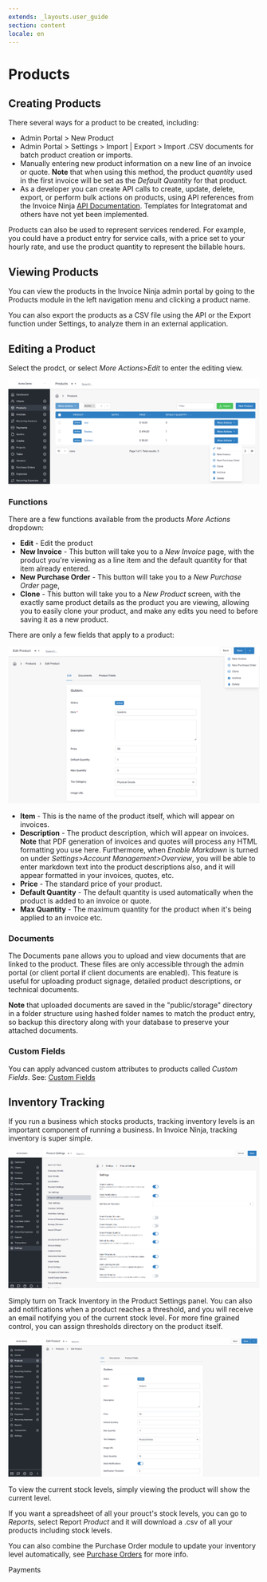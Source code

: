 ```yaml
---
extends: _layouts.user_guide
section: content
locale: en
---
```


# Products

## Creating Products

There several ways for a product to be created, including:

- Admin Portal > New Product
- Admin Portal > Settings > Import | Export > Import .CSV documents for batch product creation or imports.
- Manually entering new product information on a new line of an invoice or quote. **Note** that when using this method, the product _quantity_ used in the first invoice will be set as the _Default Quantity_ for that product.
- As a developer you can create API calls to create, update, delete, export, or perform bulk actions on products, using API references from the Invoice Ninja [API Documentation](https://api-docs.invoicing.co/). Templates for Integratomat and others have not yet been implemented.

Products can also be used to represent services rendered. For example, you could have a product entry for service calls, with a price set to your hourly rate, and use the product quantity to represent the billable hours.

## Viewing Products

You can view the products in the Invoice Ninja admin portal by going to the Products module in the left navigation menu and clicking a product name.

You can also export the products as a CSV file using the API or the Export function under Settings, to analyze them in an external application.

## Editing a Product

Select the prodct, or select _More Actions>Edit_ to enter the editing view.

![Product more actions](/assets/images/products/products_v5_hoverovermoreactions.png "Product more actions")

### Functions

There are a few functions available from the products _More Actions_ dropdown:

- **Edit** - Edit the product
- **New Invoice** - This button will take you to a _New Invoice_ page, with the product you're viewing as a line item and the default quantity for that item already entered.
- **New Purchase Order** - This button will take you to a _New Purchase Order_ page,
- **Clone** - This button will take you to a _New Product_ screen, with the exactly same product details as the product you are viewing, allowing you to easily clone your product, and make any edits you need to before saving it as a new product.

There are only a few fields that apply to a product:

![Editing product](/assets/images/products/edit_product_withdropdown.png "Editing product")

- **Item** - This is the name of the product itself, which will appear on invoices.
- **Description** - The product description, which will appear on invoices. **Note** that PDF generation of invoices and quotes will process any HTML formatting you use here. Furthermore, when _Enable Markdown_ is turned on under _Settings>Account Management>Overview_, you will be able to enter markdown text into the product descriptions also, and it will appear formatted in your invoices, quotes, etc.
- **Price** - The standard price of your product.
- **Default Quantity** - The default quantity is used automatically when the product is added to an invoice or quote.
- **Max Quantity** - The maximum quantity for the product when it's being applied to an invoice etc.

### Documents

The Documents pane allows you to upload and view documents that are linked to the product. These files are only accessible through the admin portal (or client portal if client documents are enabled). This feature is useful for uploading product signage, detailed product descriptions, or technical documents.

**Note** that uploaded documents are saved in the "public/storage" directory in a folder structure using hashed folder names to match the product entry, so backup this directory along with your database to preserve your attached documents.

### Custom Fields

You can apply advanced custom attributes to products called _Custom Fields_. See: [Custom Fields](/en/custom-fields/#custom-fields)

## Inventory Tracking

If you run a business which stocks products, tracking inventory levels is an important component of running a business. In Invoice Ninja, tracking inventory is super simple.

![Product settings](/assets/images/products/product_settings_v5.png "Product settings")

Simply turn on Track Inventory in the Product Settings panel. You can also add notifications when a product reaches a threshold, and you will receive an email notifying you of the current stock level. For more fine grained control, you can assign thresholds directory on the product itself.

![alt text](/assets/images/products/edit_product_with_inventory_tracking_v5.png "Product overview")

To view the current stock levels, simply viewing the product will show the current level.

If you want a spreadsheet of all your prouct's stock levels, you can go to _Reports_, select Report _Product_ and it will download a .csv of all your products including stock levels.

You can also combine the Purchase Order module to update your inventory level automatically, see [Purchase Orders](/en/purchase_orders) for more info.

<x-next url=/en/payments>Payments</x-next>
